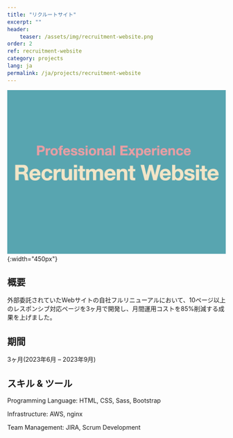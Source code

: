 ```yaml
---
title: "リクルートサイト"
excerpt: ""
header:
    teaser: /assets/img/recruitment-website.png
order: 2
ref: recruitment-website
category: projects
lang: ja
permalink: /ja/projects/recruitment-website
---
```


![teaser](/assets/img/recruitment-website.png){:width="450px"}

## 概要
外部委託されていたWebサイトの自社フルリニューアルにおいて、10ページ以上のレスポンシブ対応ページを3ヶ月で開発し、月間運用コストを85%削減する成果を上げました。

## 期間
3ヶ月(2023年6月 – 2023年9月)

## スキル & ツール

Programming Language: HTML, CSS, Sass, Bootstrap

Infrastructure: AWS, nginx

Team Management: JIRA, Scrum Development